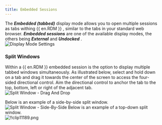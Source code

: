 ```yaml
---
title: Embedded Sessions
---
```

The ***Embedded (tabbed)*** display mode allows you to open multiple sessions as tabs withing {{ en.RDM }} , similar to the tabs in your standard web browser. ***Embedded sessions*** are one of the available display modes, the others being   ***External*** and ***Undocked*** .  
![Display Mode Settings](https://webdevolutions.azureedge.net/docs/en/rdm/windows/clip11186.png) 

### Split Windows 

Within a {{ en.RDM }} embedded session is the option to display multiple tabbed windows simultaneously. As illustrated below, select and hold down on a tab and drag it towards the center of the screen to access the four-sided directional control. Aim the directional control to anchor the tab to the top, bottom, left or right of the adjacent tab.  
![Split Window - Drag And Drop](https://webdevolutions.azureedge.net/docs/en/rdm/windows/clip11187.png) 

Below is an example of a side-by-side split window.  
![Split Window - Side-By-Side](https://webdevolutions.azureedge.net/docs/en/rdm/windows/clip11188.png) 
Below is an example of a top-down split window.  
![!!clip11189.png](https://webdevolutions.azureedge.net/docs/en/rdm/windows/clip11189.png)  

